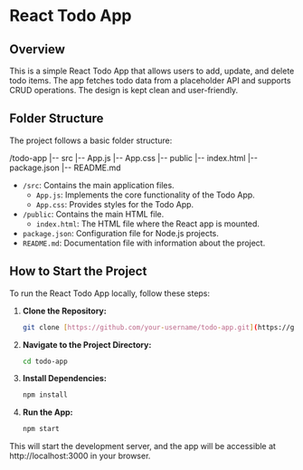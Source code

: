 # React Todo App

## Overview

This is a simple React Todo App that allows users to add, update, and delete todo items. The app fetches todo data from a placeholder API and supports CRUD operations. The design is kept clean and user-friendly.

## Folder Structure

The project follows a basic folder structure:

/todo-app
|-- src
|-- App.js
|-- App.css
|-- public
|-- index.html
|-- package.json
|-- README.md


- `/src`: Contains the main application files.
  - `App.js`: Implements the core functionality of the Todo App.
  - `App.css`: Provides styles for the Todo App.
- `/public`: Contains the main HTML file.
  - `index.html`: The HTML file where the React app is mounted.
- `package.json`: Configuration file for Node.js projects.
- `README.md`: Documentation file with information about the project.

## How to Start the Project

To run the React Todo App locally, follow these steps:

1. **Clone the Repository:**

   ```bash
   git clone [https://github.com/your-username/todo-app.git](https://github.com/nerajthapa/todolist-app.git)
2. **Navigate to the Project Directory:**
    ```bash
    cd todo-app
3. **Install Dependencies:**
    ```bash
    npm install
4. **Run the App:**
    ```bash
    npm start

This will start the development server, and the app will be accessible at http://localhost:3000 in your browser.

